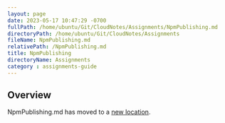 ```yaml
---
layout: page
date: 2023-05-17 10:47:29 -0700
fullPath: /home/ubuntu/Git/CloudNotes/Assignments/NpmPublishing.md
directoryPath: /home/ubuntu/Git/CloudNotes/Assignments
fileName: NpmPublishing.md
relativePath: /NpmPublishing.md
title: NpmPublishing
directoryName: Assignments
category : assignments-guide
---
```


## Overview

NpmPublishing.md has moved to a [new location](Npm/NpmPublishing.md).
